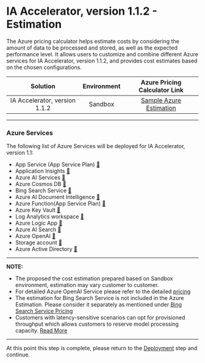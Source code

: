 # IA Accelerator, version 1.1.2 - Estimation

The Azure pricing calculator helps estimate costs by considering the amount of data to be processed and stored, as well as the expected performance level. It allows users to customize and combine different Azure services for IA Accelerator, version 1.1.2, and provides cost estimates based on the chosen configurations.


| Solution            | Environment  |    Azure Pricing Calculator Link                                          |
| :------------------:|:-----------------------------:|:------------------------------------------------:|
| IA Accelerator, version 1.1.2 | Sandbox  |  [Sample Azure Estimation](https://azure.com/e/55c61add4bac4c1fb3a09e53a61b8940) | 

---
### Azure Services

The following list of Azure Services will be deployed for IA Accelerator, version 1.1:

- App Service (App Service Plan) [:link:](https://azure.microsoft.com/en-ca/pricing/details/app-service/linux/)
- Application Insights [:link:](https://azure.microsoft.com/en-ca/pricing/details/monitor/)
- Azure AI Services [:link:](https://azure.microsoft.com/en-ca/pricing/details/cognitive-services/)
- Azure Cosmos DB [:link:](https://azure.microsoft.com/en-ca/pricing/details/cosmos-db/autoscale-provisioned/)
- Bing Search Service [:link:](https://www.microsoft.com/en-us/bing/apis/llm-pricing)
- Azure AI Document Intelligence [:link:](https://azure.microsoft.com/en-ca/pricing/details/form-recognizer/#pricing)
- Azure Function(App Service Plan) [:link:](https://azure.microsoft.com/en-ca/pricing/details/functions/#pricing)
- Azure Key Vault [:link:](https://azure.microsoft.com/en-us/pricing/details/key-vault/)
- Log Analytics workspace [:link:](https://azure.microsoft.com/en-ca/pricing/details/monitor/)
- Azure Logic App [:link:](https://azure.microsoft.com/en-us/pricing/details/logic-apps/)
- Azure AI Search [:link:](https://azure.microsoft.com/en-ca/pricing/details/search/#pricing)
- Azure OpenAI [:link:](https://azure.microsoft.com/en-ca/pricing/details/cognitive-services/openai-service/)
- Storage account  [:link:](https://learn.microsoft.com/en-us/azure/storage/common/storage-account-overview)
- Azure Active Directory [:link:](https://www.microsoft.com/en-sg/security/business/microsoft-entra-pricing?rtc=1)

---
**NOTE:**

- The proposed the cost estimation prepared based on Sandbox environment, estimation may vary customer to customer.
- For detailed Azure OpenAI Service please refer to the detailed [pricing](https://azure.microsoft.com/en-us/pricing/details/cognitive-services/openai-service/#pricing)
- The estimation for Bing Search Service is not included in the Azure Estimation. Please consider it separately as mentioned under [Bing Search Service Pricing](https://www.microsoft.com/en-us/bing/apis/pricing)
- Customers with latency-sensitive scenarios can opt for provisioned throughput which allows customers to reserve model processing capacity. [Read More](/docs/deployment/considerations_production.md#gpt-model---throttling)

---

At this point this step is complete, please return to the [Deployment](../#deployment) step and continue.
